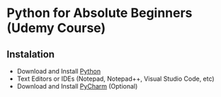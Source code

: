 # Python for Absolute Beginners (Udemy Course)

## Instalation

- Download and Install [Python](https://www.python.org/downloads/)
- Text Editors or IDEs (Notepad, Notepad++, Visual Studio Code, etc)
- Download and Install [PyCharm](https://www.jetbrains.com/pycharm/) (Optional)

